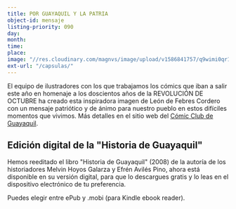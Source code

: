 ```yaml
---
title: POR GUAYAQUIL Y LA PATRIA
object-id: mensaje
listing-priority: 090
day:
month:
time:
place:
image: "//res.cloudinary.com/magnvs/image/upload/v1586841757/q9wimi0qr17emjw7jefo.jpg"
ext-url: "/capsulas/"
---
```


El equipo de ilustradores con los que trabajamos los cómics que iban a salir este año en homenaje a los doscientos años de la REVOLUCIÓN DE OCTUBRE ha creado esta inspiradora imagen de León de Febres Cordero con un mensaje patriótico y de ánimo para nuestro pueblo en estos difíciles momentos que vivimos. Más detalles en el sitio web del [Cómic Club de Guayaquil](//comicclubguayaquil.blogspot.com/).
<h2 class="league-sm">Edición digital de la "Historia de Guayaquil"</h2>

Hemos reeditado el libro "Historia de Guayaquil" (2008) de la autoría de los historiadores Melvin Hoyos Galarza y Efrén Avilés Pino, ahora está disponible en su versión digital, para que lo descargues gratis y lo leas en el dispositivo electrónico de tu preferencia.

Puedes elegir entre ePub y .mobi (para Kindle ebook reader).
